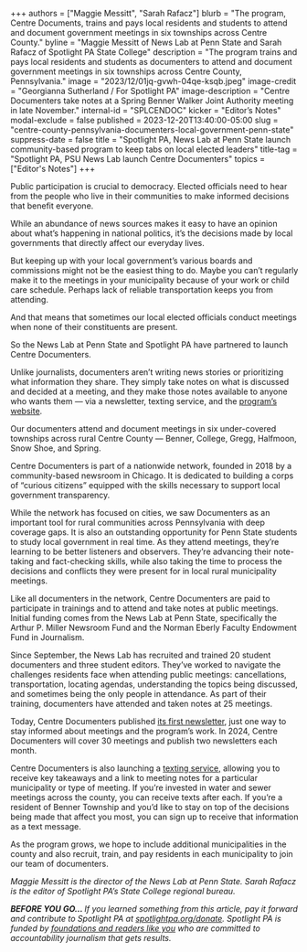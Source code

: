 +++
authors = ["Maggie Messitt", "Sarah Rafacz"]
blurb = "The program, Centre Documents, trains and pays local residents and students to attend and document government meetings in six townships across Centre County."
byline = "Maggie Messitt of News Lab at Penn State and Sarah Rafacz of Spotlight PA State College"
description = "The program trains and pays local residents and students as documenters to attend and document government meetings in six townships across Centre County, Pennsylvania."
image = "2023/12/01jq-gvwh-04qe-ksqb.jpeg"
image-credit = "Georgianna Sutherland / For Spotlight PA"
image-description = "Centre Documenters take notes at a Spring Benner Walker Joint Authority meeting in late November."
internal-id = "SPLCENDOC"
kicker = "Editor’s Notes"
modal-exclude = false
published = 2023-12-20T13:40:00-05:00
slug = "centre-county-pennsylvania-documenters-local-government-penn-state"
suppress-date = false
title = "Spotlight PA, News Lab at Penn State launch community-based program to keep tabs on local elected leaders"
title-tag = "Spotlight PA, PSU News Lab launch Centre Documenters"
topics = ["Editor's Notes"]
+++

Public participation is crucial to democracy. Elected officials need to hear from the people who live in their communities to make informed decisions that benefit everyone.

While an abundance of news sources makes it easy to have an opinion about what’s happening in national politics, it’s the decisions made by local governments that directly affect our everyday lives.

But keeping up with your local government’s various boards and commissions might not be the easiest thing to do. Maybe you can’t regularly make it to the meetings in your municipality because of your work or child care schedule. Perhaps lack of reliable transportation keeps you from attending.

And that means that sometimes our local elected officials conduct meetings when none of their constituents are present.

So the News Lab at Penn State and Spotlight PA have partnered to launch Centre Documenters.

<script src="https://www.spotlightpa.org/embed.js" async></script><div data-spl-embed-version="1" data-spl-src="https://www.spotlightpa.org/embeds/cta/?url=https%3A%2F%2Fwww.spotlightpa.org%2Fcentredocumenters&eyebrow=free%20newsletter&cta=sign%20up&body=Sign%20up%20for%20the%20Centre%20Documenters%20newsletter%2C%20which%20is%20free%20and%20delivered%20straight%20to%20your%20inbox%20twice%20a%20%20month."></div>

Unlike journalists, documenters aren’t writing news stories or prioritizing what information they share. They simply take notes on what is discussed and decided at a meeting, and they make those notes available to anyone who wants them — via a newsletter, texting service, and the <a href="https://centredocumenters.org/">program’s website</a>.

Our documenters attend and document meetings in six under-covered townships across rural Centre County — Benner, College, Gregg, Halfmoon, Snow Shoe, and Spring.

Centre Documenters is part of a nationwide network, founded in 2018 by a community-based newsroom in Chicago. It is dedicated to building a corps of “curious citizens” equipped with the skills necessary to support local government transparency.

While the network has focused on cities, we saw Documenters as an important tool for rural communities across Pennsylvania with deep coverage gaps. It is also an outstanding opportunity for Penn State students to study local government in real time. As they attend meetings, they’re learning to be better listeners and observers. They’re advancing their note-taking and fact-checking skills, while also taking the time to process the decisions and conflicts they were present for in local rural municipality meetings.

Like all documenters in the network, Centre Documenters are paid to participate in trainings and to attend and take notes at public meetings. Initial funding comes from the News Lab at Penn State, specifically the Arthur P. Miller Newsroom Fund and the Norman Eberly Faculty Endowment Fund in Journalism.

<script src="https://www.spotlightpa.org/embed.js" async></script><div data-spl-embed-version="1" data-spl-src="https://www.spotlightpa.org/embeds/donate/"></div>

Since September, the News Lab has recruited and trained 20 student documenters and three student editors. They’ve worked to navigate the challenges residents face when attending public meetings: cancellations, transportation, locating agendas, understanding the topics being discussed, and sometimes being the only people in attendance. As part of their training, documenters have attended and taken notes at 25 meetings.

Today, Centre Documenters published <a href="https://mailchi.mp/spotlightpa/how-centre-documenters-makes-info-accessible">its first newsletter</a>, just one way to stay informed about meetings and the program’s work. In 2024, Centre Documenters will cover 30 meetings and publish two newsletters each month.

Centre Documenters is also launching a <a href="https://joinsubtext.com/documenters">texting service,</a> allowing you to receive key takeaways and a link to meeting notes for a particular municipality or type of meeting. If you’re invested in water and sewer meetings across the county, you can receive texts after each. If you’re a resident of Benner Township and you’d like to stay on top of the decisions being made that affect you most, you can sign up to receive that information as a text message.

As the program grows, we hope to include additional municipalities in the county and also recruit, train, and pay residents in each municipality to join our team of documenters.<strong></strong>

<em>Maggie Messitt is the director of the News Lab at Penn State. Sarah Rafacz is the editor of Spotlight PA’s State College regional bureau.</em>

<strong><em>BEFORE YOU GO… </em></strong><em>If you learned something from this article, pay it forward and contribute to Spotlight PA at </em><a href="https://spotlightpa.fundjournalism.org/?campaign=701Dn000000YgozIAC&amp;utm_source=www.spotlightpa.org&amp;utm_medium=news:page&amp;utm_campaign=main:content"><em>spotlightpa.org/donate</em></a><em>. Spotlight PA is funded by </em><a href="https://www.spotlightpa.org/support"><em>foundations and readers like you</em></a><em> who are committed to accountability journalism that gets results.</em>


